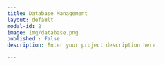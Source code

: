 ```yaml
---
title: Database Management
layout: default
modal-id: 2
image: img/database.png
published : False
description: Enter your project description here.

---
```

